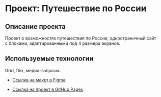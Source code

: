 # Проект: Путешествие по России

## Описание проекта
Проект о возможностях путешествия по России, одностраничный сайт с блоками, адаптированными под 4 размера экранов. 

## Используемые технологии
Grid, flex, медиа-запросы. 

* [Ссылка на макет в Figma](https://www.figma.com/file/5S2WSbEFL6awjVWJ0NWL8Q/Sprint-3_-Russia-_-desktop-mobile?node-id=28503%3A0)

* [Ссылка на проект в GitHub Pages](https://github.com/Iartseva/russian-travel)